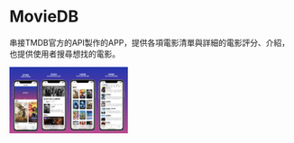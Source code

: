 # MovieDB
串接TMDB官方的API製作的APP，提供各項電影清單與詳細的電影評分、介紹，也提供使用者搜尋想找的電影。


<p>
  <img src="https://github.com/senlinGH/MovieDB/blob/master/MovieDB%20Github%20README.jpeg?raw=true" width="210">
</p>
